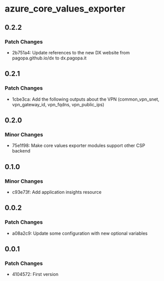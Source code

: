 # azure_core_values_exporter

## 0.2.2

### Patch Changes

- 2b751a4: Update references to the new DX website from pagopa.github.io/dx to dx.pagopa.it

## 0.2.1

### Patch Changes

- 1cbe3ca: Add the following outputs about the VPN (common_vpn_snet, vpn_gateway_id, vpn_fqdns, vpn_public_ips)

## 0.2.0

### Minor Changes

- 75e1f98: Make core values exporter modules support other CSP backend

## 0.1.0

### Minor Changes

- c93e73f: Add application insights resource

## 0.0.2

### Patch Changes

- a08a2c9: Update some configuration with new optional variables

## 0.0.1

### Patch Changes

- 4104572: First version
